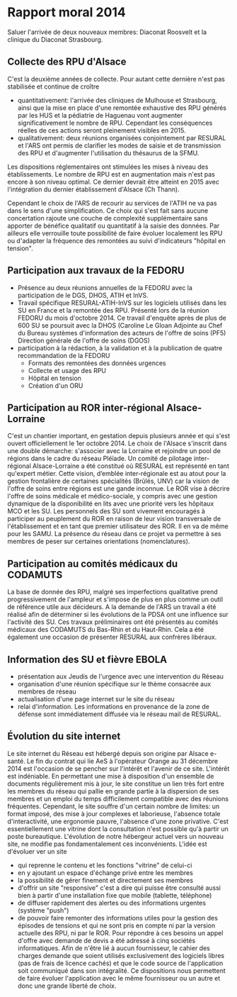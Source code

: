 Rapport moral 2014
==================

Saluer l'arrivée de deux nouveaux membres: Diaconat Roosvelt et la clinique du Diaconat Strasbourg.

Collecte des RPU d'Alsace
--------------------------

C'est la deuxième années de collecte. Pour autant cette dernière n'est pas stabilisée et continue de croître
- quantitativement: l'arrivée des cliniques de Mulhouse et Strasbourg, ainsi que la mise en place d'une remontée exhaustive des RPU générés par les HUS et la pédiatrie de Haguenau vont augmenter significativement le nombre de RPU. Cependant les conséquences réelles de ces actions seront pleinement visibles en 2015.
- qualitativement: deux réunions organisées conjointement par RESURAL et l'ARS ont permis de clarifier les modes de saisie et de transmission des RPU et d'augmenter l'utilisation du thésaurus de la SFMU.

Les dispositions réglementaires ont stimulées les mises à niveau des établissements. Le nombre de RPU est en augmentation mais n'est pas encore à son niveau optimal. Ce dernier devrait être atteint en 2015 avec l'intégration du dernier établissement d'Alsace (Ch Thann).

Cependant le choix de l'ARS de recourir au services de l'ATIH ne va pas dans le sens d'une simplification. Ce choix qui s'est fait sans aucune concertation rajoute une couche de complexité supplémentaire sans apporter de bénéfice qualitatif ou quantitatif à la saisie des données. Par ailleurs elle verrouille toute possibilité de faire évoluer localement les RPU ou d'adapter la fréquence des remontées au suivi d'indicateurs "hôpital en tension".


Participation aux travaux de la FEDORU
--------------------------------------

- Présence au deux réunions annuelles de la FEDORU avec la participation de le DGS, DHOS, ATIH et InVS.
- Travail spécifique RESURAL-ATIH-InVS sur les logiciels utilisés dans les SU en France et la remontée des RPU. Présenté lors de la réunion FEDORU du mois d'octobre 2014. Ce travail d'enquête après de plus de 600 SU se poursuit avec la DHOS (Caroline Le Gloan Adjointe au Chef du Bureau systèmes d'information des acteurs de l'offre de soins (PF5)
Direction générale de l'offre de soins (DGOS) 
- participation à la rédaction, à la validation et à la publication de quatre recommandation de la FEDORU
    - Formats des remontées des données urgences
    - Collecte et usage des RPU
    - Hôpital en tension
    - Création d'un ORU

Participation au ROR inter-régional Alsace-Lorraine
----------------------------------------------------

C'est un chantier important, en gestation depuis plusieurs année et qui s'est ouvert officiellement le 1er octobre 2014. Le choix de l'Alsace s'inscrit dans une double démarche: s'associer avec la Lorraine et rejoindre un pool de régions dans le cadre du réseau Pléïade. Un comité de pilotage inter-régional Alsace-Lorraine a été constitué où RESURAL est représenté en tant qu'expert métier. Cette vision, d’emblée inter-régionale est au atout pour la gestion frontalière de certaines spécialités (Brûlés, UNV) car la vision de l'offre de soins entre régions est une gande inconnue. Le ROR vise à décrire l'offre de soins médicale et médico-sociale, y compris avec une gestion dynamique de la disponibilité en lits avec une priorité vers les hôpitaux MCO et les SU. Les personnels des SU sont vivement encouragés à participer au peuplement du ROR en raison de leur vision transversale de l'établissement et en tant que premier utilisateur des ROR. Il en va de même pour les SAMU. La présence du réseau dans ce projet va permettre à ses membres de peser sur certaines orientations (nomenclatures).

Participation au comités médicaux du CODAMUTS
---------------------------------------------

La base de donnée des RPU, malgré ses imperfections qualitative prend progressivement de l'ampleur et s'impose de plus en plus comme un outil de référence utile aux décideurs. A la demande de l'ARS un travail a été réalisé afin de déterminer si les évolutions de la PDSA ont une influence sur l'activité des SU. Ces travaux préliminaires ont été présentés au comités médicaux des CODAMUTS du Bas-Rhin et du Haut-Rhin. Cela a été également une occasion de présenter RESURAL aux confrères libéraux.

Information des SU et fièvre EBOLA
---------------------------

- présentation aux Jeudis de l'urgence avec une intervention du Réseau
- organisation d'une réunion spécifique sur le thème consacrée aux membres de réseau
- actualisation d'une page internet sur le site du réseau
- relai d'information. Les informations en provenance de la zone de défense sont immédiatement diffusée via le réseau mail de RESURAL.

Évolution du site internet
--------------------------

Le site internet du Réseau est hébergé depuis son origine par Alsace e-santé. Le fin du contrat qui lie AeS à l'opérateur Orange au 31 décembre 2014 est l'occasion de se pencher sur l'intérêt et l'avenir de ce site. L'intérêt est indéniable. En permettant une mise à disposition d'un ensemble de documents régulièrement mis à jour, le site constitue un lien très fort entre les membres du réseau qui pallie en grande partie à la dispersion de ses membres et un emploi du temps difficilement compatible avec des réunions fréquentes. Cependant, le site souffre d'un certain nombre de limites: un format imposé, des mise à jour complexes et laborieuse, l'absence totale d'interactivité, une ergonomie pauvre, l'absence d'une zone privative. C'est essentiellement une vitrine dont la consultation n'est possible qu'à partir un poste bureautique. L'évolution de notre hébergeur actuel vers un nouveau site, ne modifie pas fondamentalement ces inconvénients.
L'idée est d'évoluer ver un site
- qui reprenne le contenu et les fonctions "vitrine" de celui-ci
- en y ajoutant un espace d'échange privé entre les membres
- la possibilité de gérer finement et directement ses membres
- d'offrir un site "responsive" c'est a dire qui puisse être consulté aussi bien à partir d'une installation fixe que mobile (tablette, téléphone)
- de diffuser rapidement des alertes ou des informations urgentes (système "push")
- de pouvoir faire remonter des informations utiles pour la gestion des épisodes de tensions et qui ne sont pris en compte ni par la version actuelle des RPU, ni par le ROR.
Pour répondre à ces besoins un appel d'offre avec demande de devis a été adressé à cinq sociétés informatiques. Afin de n'être lié à aucun fournisseur, le cahier des charges demande que soient utilisés exclusivement des logiciels libres (pas de frais de licence cachés) et que le code source de l'application soit communiqué dans son intégralité. Ce dispositions nous permettent de faire évoluer l'application avec le même fournisseur ou un autre et donc une grande liberté de choix. 